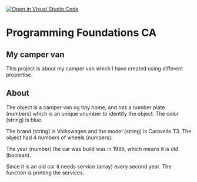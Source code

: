 [![Open in Visual Studio Code](https://classroom.github.com/assets/open-in-vscode-718a45dd9cf7e7f842a935f5ebbe5719a5e09af4491e668f4dbf3b35d5cca122.svg)](https://classroom.github.com/online_ide?assignment_repo_id=12378676&assignment_repo_type=AssignmentRepo)
# Programming Foundations CA

## My camper van

This project is about my camper van which I have created using different propertise. 

## About 

The object is a camper van og tiny home, and has a number plate (numbers) which is an unique unumber to identify the object. The color (string) is blue. 

The brand (string) is Volkswagen and the model (string) is Caravelle T3. The object had 4 numbers of wheels (numbers). 

The year (number) the car was build was in 1986, which means it is old (boolean). 


Since it is an old car it needs service (array) every second year. The function is printing the services. 

